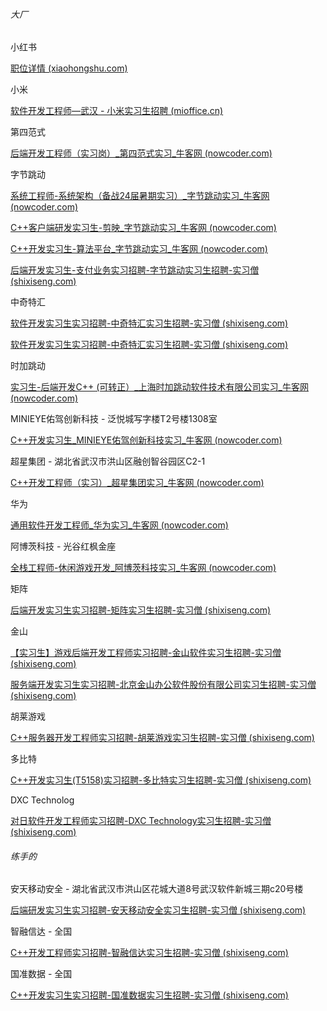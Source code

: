





###### 大厂

小红书

[职位详情 (xiaohongshu.com)](https://job.xiaohongshu.com/jobs/7247/intern)



小米

[软件开发工程师—武汉 - 小米实习生招聘 (mioffice.cn)](https://xiaomi.jobs.f.mioffice.cn/internship/position/7200330934141911149/detail?spread=6AA3R7B)



第四范式

[后端开发工程师（实习岗）_第四范式实习_牛客网 (nowcoder.com)](https://www.nowcoder.com/jobs/intern/detail?jobId=118741&deliverSource=1&pageSource=5001&channel=npJobTab&logid=a5402630aeb00981d92e6e9bd6a18936&fromSource=筛选)



字节跳动

[系统工程师-系统架构（备战24届暑期实习）_字节跳动实习_牛客网 (nowcoder.com)](https://www.nowcoder.com/jobs/intern/detail?jobId=82650&deliverSource=1&pageSource=5001&channel=npJobTab&logid=a5402630aeb00981d92e6e9bd6a18936&fromSource=筛选)

[C++客户端研发实习生-剪映_字节跳动实习_牛客网 (nowcoder.com)](https://www.nowcoder.com/jobs/intern/detail?jobId=85799&deliverSource=1&pageSource=5001&channel=npJobTab&logid=a5402630aeb00981d92e6e9bd6a18936&fromSource=筛选)

[C++开发实习生-算法平台_字节跳动实习_牛客网 (nowcoder.com)](https://www.nowcoder.com/jobs/intern/detail?jobId=83881&deliverSource=1&pageSource=5001&channel=npJobTab&logid=a5402630aeb00981d92e6e9bd6a18936&fromSource=筛选)

[后端开发实习生-支付业务实习招聘-字节跳动实习生招聘-实习僧 (shixiseng.com)](https://www.shixiseng.com/intern/inn_uaake5a6zfel?pcm=pc_SearchList)



中奇特汇

[软件开发实习生实习招聘-中奇特汇实习生招聘-实习僧 (shixiseng.com)](https://www.shixiseng.com/intern/inn_f3todocyzbs9?pcm=pc_SearchList)

[软件开发实习生实习招聘-中奇特汇实习生招聘-实习僧 (shixiseng.com)](https://www.shixiseng.com/intern/inn_f3todocyzbs9?pcm=pc_SearchList)





时加跳动

[实习生-后端开发C++ (可转正）_上海时加跳动软件技术有限公司实习_牛客网 (nowcoder.com)](https://www.nowcoder.com/jobs/intern/detail?jobId=123747&deliverSource=1&pageSource=5001&channel=npJobTab&logid=a5402630aeb00981d92e6e9bd6a18936&fromSource=筛选)



MINIEYE佑驾创新科技 - 泛悦城写字楼T2号楼1308室

[C++开发实习生_MINIEYE佑驾创新科技实习_牛客网 (nowcoder.com)](https://www.nowcoder.com/jobs/intern/detail?jobId=122126&deliverSource=1&pageSource=5001&channel=npJobTab&logid=a5402630aeb00981d92e6e9bd6a18936&fromSource=筛选)



超星集团 - 湖北省武汉市洪山区融创智谷园区C2-1

[C++开发工程师（实习）_超星集团实习_牛客网 (nowcoder.com)](https://www.nowcoder.com/jobs/intern/detail?jobId=187939&deliverSource=1&pageSource=5001&channel=npJobTab&logid=a5402630aeb00981d92e6e9bd6a18936&fromSource=筛选)



华为

[通用软件开发工程师_华为实习_牛客网 (nowcoder.com)](https://www.nowcoder.com/jobs/intern/detail?jobId=210707&deliverSource=1&pageSource=5001&channel=npJobTab&logid=a5402630aeb00981d92e6e9bd6a18936&fromSource=筛选)



阿博茨科技 - 光谷红枫金座

[全栈工程师-休闲游戏开发_阿博茨科技实习_牛客网 (nowcoder.com)](https://www.nowcoder.com/jobs/intern/detail?jobId=189749&deliverSource=1&pageSource=5001&channel=npJobTab&logid=a5402630aeb00981d92e6e9bd6a18936&fromSource=筛选)



矩阵

[后端开发实习生实习招聘-矩阵实习生招聘-实习僧 (shixiseng.com)](https://www.shixiseng.com/intern/inn_9jiypyocwmf1?pcm=pc_SearchList)

 

金山

[【实习生】游戏后端开发工程师实习招聘-金山软件实习生招聘-实习僧 (shixiseng.com)](https://www.shixiseng.com/intern/inn_xpix3vknfxoc?pcm=pc_SearchList)

[服务端开发实习生实习招聘-北京金山办公软件股份有限公司实习生招聘-实习僧 (shixiseng.com)](https://www.shixiseng.com/intern/inn_lpnabcnz5wir?pcm=pc_SearchList)





胡莱游戏

[C++服务器开发工程师实习招聘-胡莱游戏实习生招聘-实习僧 (shixiseng.com)](https://www.shixiseng.com/intern/inn_irptrkmi9hbe?pcm=pc_SearchList)



多比特

[C++开发实习生(T5158)实习招聘-多比特实习生招聘-实习僧 (shixiseng.com)](https://www.shixiseng.com/intern/inn_gt845um5iydx?pcm=pc_SearchList)



DXC Technolog

[对日软件开发工程师实习招聘-DXC Technology实习生招聘-实习僧 (shixiseng.com)](https://www.shixiseng.com/intern/inn_yy9qwqfz5coz?pcm=pc_SearchList)



###### 练手的

安天移动安全  - 湖北省武汉市洪山区花城大道8号武汉软件新城三期c20号楼

[后端研发实习生实习招聘-安天移动安全实习生招聘-实习僧 (shixiseng.com)](https://www.shixiseng.com/intern/inn_5dzmnpvibkbb?pcm=pc_SearchList)



智融信达 - 全国

[C++开发工程师实习招聘-智融信达实习生招聘-实习僧 (shixiseng.com)](https://www.shixiseng.com/intern/inn_slfv50lbtxm2?pcm=pc_SearchList)



国准数据 - 全国

[C++开发实习生实习招聘-国准数据实习生招聘-实习僧 (shixiseng.com)](https://www.shixiseng.com/intern/inn_fnr1v9ufxadb?pcm=pc_SearchList)